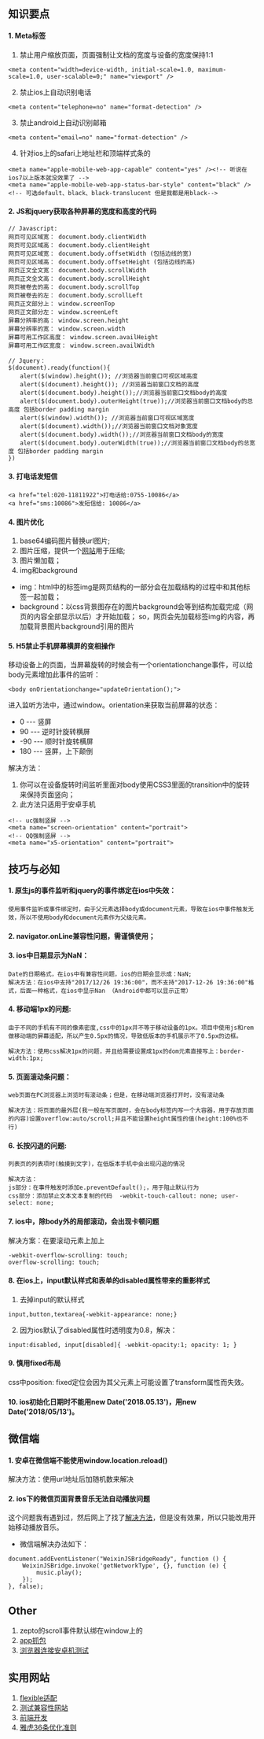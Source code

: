 ## 知识要点
#### 1. Meta标签
1. 禁止用户缩放页面，页面强制让文档的宽度与设备的宽度保持1:1
```
<meta content="width=device-width, initial-scale=1.0, maximum-scale=1.0, user-scalable=0;" name="viewport" />
```
2. 禁止ios上自动识别电话
```
<meta content="telephone=no" name="format-detection" />
```
3. 禁止android上自动识别邮箱
```
<meta content="email=no" name="format-detection" />
```
4. 针对ios上的safari上地址栏和顶端样式条的
```
<meta name="apple-mobile-web-app-capable" content="yes" /><!-- 听说在ios7以上版本就没效果了 -->
<meta name="apple-mobile-web-app-status-bar-style" content="black" /><!-- 可选default、black、black-translucent 但是我都是用black-->
```

#### 2. JS和jquery获取各种屏幕的宽度和高度的代码
```
// Javascript:
网页可见区域宽： document.body.clientWidth
网页可见区域高： document.body.clientHeight
网页可见区域宽： document.body.offsetWidth (包括边线的宽)
网页可见区域高： document.body.offsetHeight (包括边线的高)
网页正文全文宽： document.body.scrollWidth
网页正文全文高： document.body.scrollHeight
网页被卷去的高： document.body.scrollTop
网页被卷去的左： document.body.scrollLeft
网页正文部分上： window.screenTop
网页正文部分左： window.screenLeft
屏幕分辨率的高： window.screen.height
屏幕分辨率的宽： window.screen.width
屏幕可用工作区高度： window.screen.availHeight
屏幕可用工作区宽度： window.screen.availWidth

// Jquery：
$(document).ready(function(){
　　alert($(window).height()); //浏览器当前窗口可视区域高度
　　alert($(document).height()); //浏览器当前窗口文档的高度
　　alert($(document.body).height());//浏览器当前窗口文档body的高度
　　alert($(document.body).outerHeight(true));//浏览器当前窗口文档body的总高度 包括border padding margin
　　alert($(window).width()); //浏览器当前窗口可视区域宽度
　　alert($(document).width());//浏览器当前窗口文档对象宽度
　　alert($(document.body).width());//浏览器当前窗口文档body的宽度
　　alert($(document.body).outerWidth(true));//浏览器当前窗口文档body的总宽度 包括border padding margin
})
```

#### 3. 打电话发短信
```
<a href="tel:020-11811922">打电话给:0755-10086</a>
<a href="sms:10086">发短信给: 10086</a>
```

#### 4. 图片优化
1. base64编码图片替换url图片;
2. 图片压缩，提供一个[网站](https://tinypng.com/)用于压缩;
3. 图片懒加载；
4. img和background
- img：html中的标签img是网页结构的一部分会在加载结构的过程中和其他标签一起加载；
- background：以css背景图存在的图片background会等到结构加载完成（网页的内容全部显示以后）才开始加载；
so，网页会先加载标签img的内容，再加载背景图片background引用的图片


#### 5. H5禁止手机屏幕横屏的变相操作
移动设备上的页面，当屏幕旋转的时候会有一个orientationchange事件，可以给body元素增加此事件的监听：
```
<body onOrientationchange="updateOrientation();"> 
```
进入监听方法中，通过window。orientation来获取当前屏幕的状态：
- 0 --- 竖屏
- 90 --- 逆时针旋转横屏
- -90 --- 顺时针旋转横屏
- 180 --- 竖屏，上下颠倒

解决方法：
1. 你可以在设备旋转时间监听里面对body使用CSS3里面的transition中的旋转来保持页面竖向；
2. 此方法只适用于安卓手机
```
<!-- uc强制竖屏 -->
<meta name="screen-orientation" content="portrait">
<!-- QQ强制竖屏 -->
<meta name="x5-orientation" content="portrait">
```

## 技巧与必知
#### 1. 原生js的事件监听和jquery的事件绑定在ios中失效：
```
使用事件监听或事件绑定时，由于父元素选择body或document元素，导致在ios中事件触发无效，所以不使用body和document元素作为父级元素。
```

#### 2. navigator.onLine兼容性问题，需谨慎使用；

#### 3. ios中日期显示为NaN：
```
Date的日期格式，在ios中有兼容性问题，ios的日期会显示成：NaN;
解决方法：在ios中支持"2017/12/26 19:36:00"，而不支持"2017-12-26 19:36:00"格式，后面一种格式，在ios中显示Nan （Android中都可以显示正常）
```

#### 4. 移动端1px的问题:
```
由于不同的手机有不同的像素密度,css中的1px并不等于移动设备的1px。项目中使用js和rem做移动端的屏幕适配，所以产生0.5px的情况，导致低版本的手机展示不了0.5px的边框。

解决方法：使用css解决1px的问题，并且给需要设置成1px的dom元素直接写上：border-width:1px;
```

#### 5. 页面滚动条问题：
```
web页面在PC浏览器上浏览时有滚动条；但是，在移动端浏览器打开时，没有滚动条

解决方法：将页面的最外层(我一般在写页面时，会在body标签内写一个大容器，用于存放页面的内容)设置overflow:auto/scroll;并且不能设置height属性的值(height:100%也不行)
```

#### 6. 长按闪退的问题:
```
列表页的列表项时(触摸到文字)，在低版本手机中会出现闪退的情况

解决方法：
js部分：在事件触发时添加e.preventDefault();，用于阻止默认行为
css部分：添加禁止文本文本复制的代码  -webkit-touch-callout: none; user-select: none;
```

#### 7. ios中，除body外的局部滚动，会出现卡顿问题
解决方案：在要滚动元素上加上
```
-webkit-overflow-scrolling: touch;
overflow-scrolling: touch;
```

#### 8. 在ios上，input默认样式和表单的disabled属性带来的重影样式
1. 去掉input的默认样式
```
input,button,textarea{-webkit-appearance: none;}
```
2. 因为ios默认了disabled属性时透明度为0.8，解决：
```
input:disabled, input[disabled]{ -webkit-opacity:1; opacity: 1; }
```

#### 9. 慎用fixed布局
css中position: fixed定位会因为其父元素上可能设置了transform属性而失效。

#### 10. ios初始化日期时不能用new Date('2018.05.13')，用new Date('2018/05/13')。

## 微信端
#### 1. 安卓在微信端不能使用window.location.reload()
解决方法：使用url地址后加随机数来解决

#### 2. ios下的微信页面背景音乐无法自动播放问题
这个问题我有遇到过，然后网上了找了[解决方法](https://www.cnblogs.com/lijuntao/p/6439363.html)，但是没有效果，所以只能改用开始移动播放音乐。
- 微信端解决办法如下：
```
document.addEventListener("WeixinJSBridgeReady", function () {
    WeixinJSBridge.invoke('getNetworkType', {}, function (e) {
        music.play();
    });
}, false);
```

## Other
1. zepto的scroll事件默认绑在window上的
2. [app抓包](http://www.jianshu.com/p/5539599c7a25)
3. [浏览器连接安卓机测试](chrome://inspect/#devices)

## 实用网站
1. [flexible适配](https://www.w3cplus.com/mobile/lib-flexible-for-html5-layout.html)
2. [测试兼容性网站](http://caniuse.com/)
3. [前端开发](https://developer.mozilla.org/zh-CN/)
4. [雅虎36条优化准则](http://www.ayqy.net/blog/%E5%89%8D%E7%AB%AF%E4%BC%98%E5%8C%96%EF%BC%9A%E9%9B%85%E8%99%8E35%E6%9D%A1/?utm_source=tuicool&utm_medium=referral)